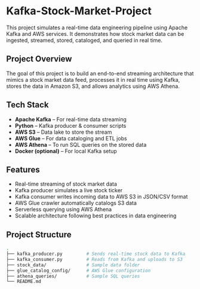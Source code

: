 # Kafka-Stock-Market-Project

This project simulates a real-time data engineering pipeline using Apache Kafka and AWS services. It demonstrates how stock market data can be ingested, streamed, stored, cataloged, and queried in real time.

## Project Overview

The goal of this project is to build an end-to-end streaming architecture that mimics a stock market data feed, processes it in real time using Kafka, stores the data in Amazon S3, and allows analytics using AWS Athena.

## Tech Stack

- **Apache Kafka** – For real-time data streaming
- **Python** – Kafka producer & consumer scripts
- **AWS S3** – Data lake to store the stream
- **AWS Glue** – For data cataloging and ETL jobs
- **AWS Athena** – To run SQL queries on the stored data
- **Docker (optional)** – For local Kafka setup

## Features

- Real-time streaming of stock market data
- Kafka producer simulates a live stock ticker
- Kafka consumer writes incoming data to AWS S3 in JSON/CSV format
- AWS Glue crawler automatically catalogs S3 data
- Serverless querying using AWS Athena
- Scalable architecture following best practices in data engineering

## Project Structure

```bash
.
├── kafka_producer.py         # Sends real-time stock data to Kafka
├── kafka_consumer.py         # Reads from Kafka and uploads to S3
├── stock_data/               # Sample data folder
├── glue_catalog_config/      # AWS Glue configuration
├── athena_queries/           # Sample SQL queries
└── README.md
